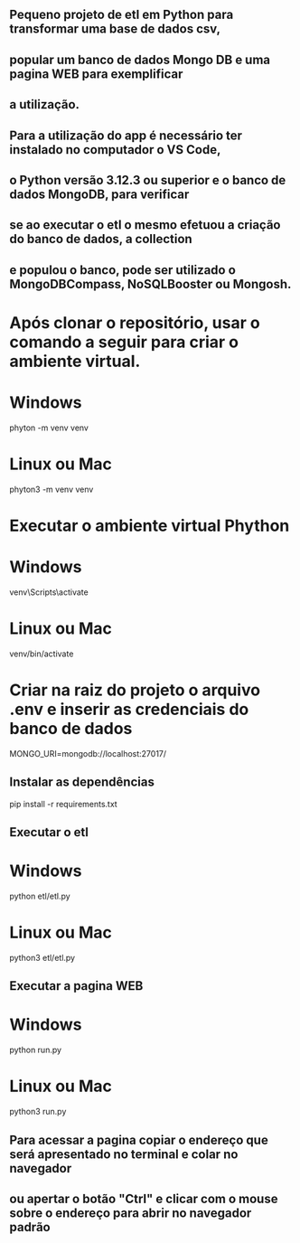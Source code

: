 ## Pequeno projeto de etl em Python para transformar uma base de dados csv,

## popular um banco de dados Mongo DB e uma pagina WEB para exemplificar

## a utilização.

## Para a utilização do app é necessário ter instalado no computador o VS Code,

## o Python versão 3.12.3 ou superior e o banco de dados MongoDB, para verificar

## se ao executar o etl o mesmo efetuou a criação do banco de dados, a collection

## e populou o banco, pode ser utilizado o MongoDBCompass, NoSQLBooster ou Mongosh.

# Após clonar o repositório, usar o comando a seguir para criar o ambiente virtual.

# Windows

phyton -m venv venv

# Linux ou Mac

phyton3 -m venv venv

# Executar o ambiente virtual Phython

# Windows

venv\Scripts\activate

# Linux ou Mac

venv/bin/activate

# Criar na raiz do projeto o arquivo .env e inserir as credenciais do banco de dados

MONGO_URI=mongodb://localhost:27017/

## Instalar as dependências

pip install -r requirements.txt

## Executar o etl

# Windows

python etl/etl.py

# Linux ou Mac

python3 etl/etl.py

## Executar a pagina WEB

# Windows

python run.py

# Linux ou Mac

python3 run.py

## Para acessar a pagina copiar o endereço que será apresentado no terminal e colar no navegador

## ou apertar o botão "Ctrl" e clicar com o mouse sobre o endereço para abrir no navegador padrão

